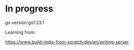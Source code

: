 # In progress
go version go1.23.1

Learning from:

https://www.build-redis-from-scratch.dev/en/writing-server
